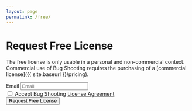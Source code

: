 ```yaml
---
layout: page
permalink: /free/
---
```


# Request Free License

The free license is only usable in a personal and non-commercial context. Commercial use of Bug Shooting requires the purchasing of a [commercial license]({{ site.baseurl }}/pricing).

<form method="POST" action="https://services.bugshooting.com/rest/freelicense">
  <div class="row mb-3">
    <div class="form-group">
      <label for="activationfile" class="col-sm-2 col-form-label">Email</label>
      <input class="form-control" type="email" placeholder="Email" required name="email" maxlength="100">
    </div>
  </div>
  <div class="row mb-3">
    <div class="form-check">
      <input class="form-check-input" type="checkbox" required name="agreement">
      <label class="form-check-label" for="agreement">Accept Bug Shooting <a href="{{ site.baseurl }}/agreement" target="_blank">License Agreement</a></label>
    </div>
  </div>
  <input type="hidden" name="language" value="en-US">
  <input type="hidden" name="successurl" value="{{ site.url }}{{ site.baseurl }}/freesuccess">
  <input type="hidden" name="failurl" value="{{ site.url }}{{ site.baseurl }}/free">
  <button class="btn btn-lg btn-primary btn-block" type="submit">Request Free License</button>
</form>
